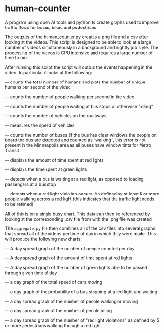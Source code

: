 # human-counter
A program using open AI tools and python to create graphs used to improve traffic flows for buses, bikes and pedestrians

The outputs of the human_counter.py creates a png file and a csv after looking at the videos. This script is designed to be able to look at a large number of videos simultaneously in a background and nightly job style. The processing of the videos is CPU intensive and requires a large number of time to run.

After running this script the script will output the events happening in the video. In particular it looks at the following:

-- counts the total number of humans and plots the number of unique humans per second of the video. 

-- counts the number of people walking per second in the video

-- counts the number of people waiting at bus stops or otherwise "idling"

-- counts the number of vehicles on the roadways

-- measures the speed of vehicles

-- counts the number of buses (if the bus has clear windows the people on board the bus are detected and counted as "walking", this error is not present in the Minneapolis area as all buses have window tints for Metro Transit

-- displays the amount of time spent at red lights

-- displays the time spent at green lights

-- detects when a bus is waiting at a red light, as opposed to loading passengers at a bus stop

-- detects when a red light violation occurs. As defined by at least 5 or more people walking across a red light (this indicates that the traffic light needs to be retimed)




All of this is on a single busy chart. This data can then be referenced by looking at the corresponding .csv file from with the .png file was created

The `aggregate.py` file then combines all of the csv files into several graphs that spread all of the videos per time of day in which they were made. This will produce the following new charts:

-- A day spread graph of the number of people counted per day

-- A day spread graph of the amount of time spent at red lights

-- A day spread graph of the number of green lights able to be passed through given time of day

-- a day graph of the total speed of cars moving

-- a day graph of the probability of a bus stopping at a red light and waiting 

-- a day spread graph of the number of people walking or moving

-- a day spread graph of the number of people idling

-- a day spread graph of the number of "red light violations" as defined by 5 or more pedestrians walking through a red light
